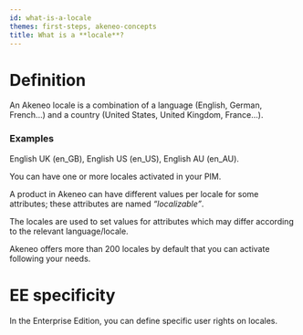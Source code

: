 ```yaml
---
id: what-is-a-locale
themes: first-steps, akeneo-concepts
title: What is a **locale**?
---
```


# Definition
An Akeneo locale is a combination of a language (English, German, French...) and a country (United States, United Kingdom, France…).

### Examples
English UK (en_GB), English US (en_US), English AU (en_AU). 

You can have one or more locales activated in your PIM.

A product in Akeneo can have different values per locale for some attributes; these attributes are named _“localizable”_.

The locales are used to set values for attributes which may differ according to the relevant language/locale.

Akeneo offers more than 200 locales by default that you can activate following your needs.

# EE specificity
In the Enterprise Edition, you can define specific user rights on locales.